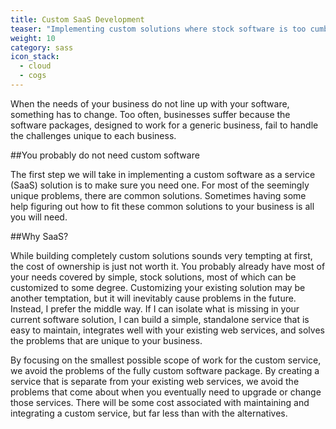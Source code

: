 ```yaml
---
title: Custom SaaS Development
teaser: "Implementing custom solutions where stock software is too cumbersome."
weight: 10
category: sass
icon_stack:
  - cloud
  - cogs
---
```


<span>When the needs of your business do not line up with your software,
something has to change.</span> Too often, businesses suffer because the
software packages, designed to work for a generic business, fail to handle
the challenges unique to each business.

##You probably do not need custom software

The first step we will take in implementing a custom software as a service
(SaaS) solution is to make sure you need one. For most of the seemingly
unique problems, there are common solutions. Sometimes having some help
figuring out how to fit these common solutions to your business is all you
will need.

##Why SaaS?

While building completely custom solutions sounds very tempting at first,
the cost of ownership is just not worth it. You probably already have most
of your needs covered by simple, stock solutions, most of which can be
customized to some degree. Customizing your existing solution may be another
temptation, but it will inevitably cause problems in the future. Instead,
I prefer the middle way. If I can isolate what is missing in your current
software solution, I can build a simple, standalone service that is easy to
maintain, integrates well with your existing web services, and solves the
problems that are unique to your business.

By focusing on the smallest possible scope of work for the custom service, we
avoid the problems of the fully custom software package. By creating a service
that is separate from your existing web services, we avoid the problems that
come about when you eventually need to upgrade or change those services. There
will be some cost associated with maintaining and integrating a custom service,
but far less than with the alternatives.
